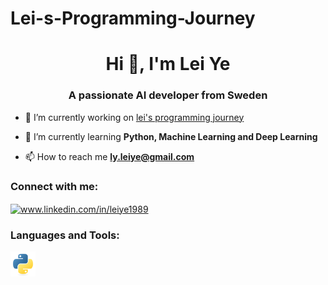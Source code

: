 # Lei-s-Programming-Journey
<h1 align="center">Hi 👋, I'm Lei Ye</h1>
<h3 align="center">A passionate AI developer from Sweden</h3>

- 🔭 I’m currently working on [lei's programming journey](https://github.com/leiyese/Lei-s-Programming-Journey)

- 🌱 I’m currently learning **Python, Machine Learning and Deep Learning**

- 📫 How to reach me **ly.leiye@gmail.com**

<h3 align="left">Connect with me:</h3>
<p align="left">
<a href="https://linkedin.com/in/www.linkedin.com/in/leiye1989" target="blank"><img align="center" src="https://raw.githubusercontent.com/rahuldkjain/github-profile-readme-generator/master/src/images/icons/Social/linked-in-alt.svg" alt="www.linkedin.com/in/leiye1989" height="30" width="40" /></a>
</p>

<h3 align="left">Languages and Tools:</h3>
<p align="left"> <a href="https://www.python.org" target="_blank" rel="noreferrer"> <img src="https://raw.githubusercontent.com/devicons/devicon/master/icons/python/python-original.svg" alt="python" width="40" height="40"/> </a> </p>
